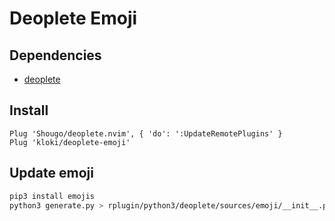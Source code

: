 # Deoplete Emoji

## Dependencies

- [deoplete][]

## Install

```vim
Plug 'Shougo/deoplete.nvim', { 'do': ':UpdateRemotePlugins' }
Plug 'kloki/deoplete-emoji'
```

## Update emoji
```bash
pip3 install emojis
python3 generate.py > rplugin/python3/deoplete/sources/emoji/__init__.py

```

[deoplete]: https://github.com/Shougo/deoplete.nvim
